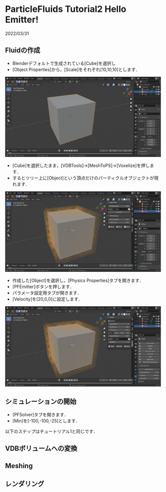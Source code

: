 # ParticleFluids Tutorial2 Hello Emitter!

2022/03/31 

## Fluidの作成

- Blenderデフォルトで生成されている[Cube]を選択し
- [Object Properties]から，[Scale]をそれぞれ[10,10,10]とします．

![Mesh](./images/Mesh.png) 

- [Cube]を選択したまま，[VDBTools]->[MeshToPS]->[Voxelize]を押します．
- するとツリー上に[Object]という頂点だけのパーティクルオブジェクトが現れます．

![MeshToPS](./images/MeshToPS.png) 

- 作成した[Object]を選択し，[Physics Properties]タブを開きます．
- [PFEmitter]ボタンを押します．
- パラメータ設定用タブが開きます．
- [Velocity]を[20,0,0]に設定します．

![MeshToPS](./images/Fluid.png) 

## シミュレーションの開始
- [PFSolver]タブを開きます．
- [Min]を[-100,-100,-25]とします．


以下のステップはチュートリアル1と同じです．

## VDBボリュームへの変換

## Meshing

## レンダリング


